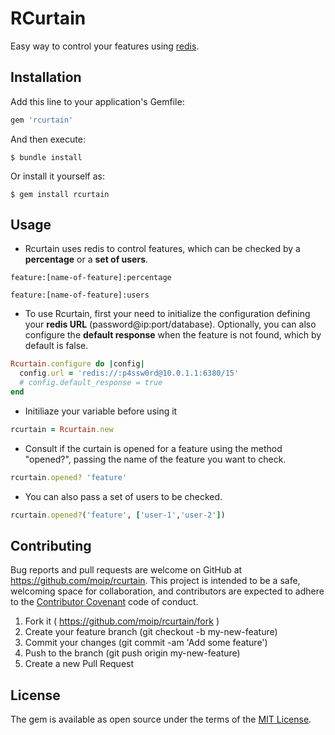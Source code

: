 # RCurtain

Easy way to control your features using [redis](http://redis.io/).

## Installation

Add this line to your application's Gemfile:

```ruby
gem 'rcurtain'
```

And then execute:

    $ bundle install

Or install it yourself as:

    $ gem install rcurtain

## Usage

* Rcurtain uses redis to control features, which can be checked by a **percentage** or a **set of users**.
```
feature:[name-of-feature]:percentage
```
```
feature:[name-of-feature]:users
```

* To use Rcurtain, first your need to initialize the configuration defining your **redis URL** (password@ip:port/database). Optionally, you can also configure the **default response** when the feature is not found, which by default is false.
```ruby
Rcurtain.configure do |config|
  config.url = 'redis://:p4ssw0rd@10.0.1.1:6380/15'
  # config.default_response = true
end
```

* Initiliaze your variable before using it
```ruby
rcurtain = Rcurtain.new
```

* Consult if the curtain is opened for a feature using the method "opened?", passing the name of the feature you want to check.
```ruby
rcurtain.opened? 'feature'
```

* You can also pass a set of users to be checked.
```ruby
rcurtain.opened?('feature', ['user-1','user-2'])
```

## Contributing

Bug reports and pull requests are welcome on GitHub at https://github.com/moip/rcurtain. This project is intended to be a safe, welcoming space for collaboration, and contributors are expected to adhere to the [Contributor Covenant](http://contributor-covenant.org) code of conduct.

1. Fork it ( https://github.com/moip/rcurtain/fork )
2. Create your feature branch (git checkout -b my-new-feature)
3. Commit your changes (git commit -am 'Add some feature')
4. Push to the branch (git push origin my-new-feature)
5. Create a new Pull Request

## License

The gem is available as open source under the terms of the [MIT License](http://opensource.org/licenses/MIT).
